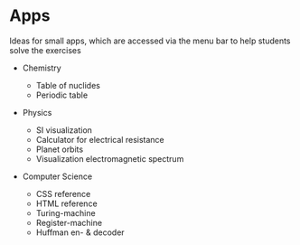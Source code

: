 # Apps

Ideas for small apps, which are accessed via the menu bar
to help students solve the exercises

- Chemistry
    - Table of nuclides
    - Periodic table

- Physics
    - SI visualization
    - Calculator for electrical resistance
    - Planet orbits
    - Visualization electromagnetic spectrum

- Computer Science
    - CSS reference
    - HTML reference
    - Turing-machine
    - Register-machine
    - Huffman en- & decoder

